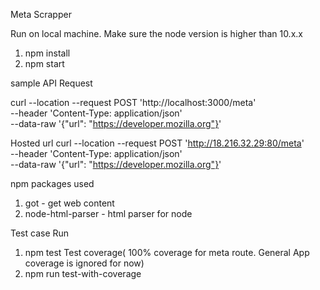 Meta Scrapper

Run on local machine. Make sure the node version is higher than 10.x.x

1. npm install
2. npm start

sample API Request

curl --location --request POST 'http://localhost:3000/meta' \
--header 'Content-Type: application/json' \
--data-raw '{"url": "https://developer.mozilla.org"}'

Hosted url
curl --location --request POST 'http://18.216.32.29:80/meta' \
--header 'Content-Type: application/json' \
--data-raw '{"url": "https://developer.mozilla.org"}'

npm packages used
1. got - get web content
2. node-html-parser - html parser for node

Test case Run
1. npm test
Test coverage( 100% coverage for meta route. General App coverage is ignored for now)
1. npm run test-with-coverage
